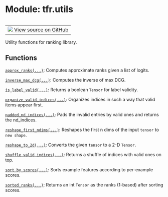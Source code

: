 <div itemscope itemtype="http://developers.google.com/ReferenceObject">
<meta itemprop="name" content="tfr.utils" />
<meta itemprop="path" content="Stable" />
</div>

# Module: tfr.utils

<table class="tfo-notebook-buttons tfo-api" align="left">

<td>
  <a target="_blank" href="https://github.com/tensorflow/ranking/tree/master/tensorflow_ranking/python/utils.py">
    <img src="https://www.tensorflow.org/images/GitHub-Mark-32px.png" />
    View source on GitHub
  </a>
</td></table>

Utility functions for ranking library.

## Functions

[`approx_ranks(...)`](../tfr/utils/approx_ranks.md): Computes approximate ranks
given a list of logits.

[`inverse_max_dcg(...)`](../tfr/utils/inverse_max_dcg.md): Computes the inverse
of max DCG.

[`is_label_valid(...)`](../tfr/utils/is_label_valid.md): Returns a boolean
`Tensor` for label validity.

[`organize_valid_indices(...)`](../tfr/utils/organize_valid_indices.md):
Organizes indices in such a way that valid items appear first.

[`padded_nd_indices(...)`](../tfr/utils/padded_nd_indices.md): Pads the invalid
entries by valid ones and returns the nd_indices.

[`reshape_first_ndims(...)`](../tfr/utils/reshape_first_ndims.md): Reshapes the
first n dims of the input `tensor` to `new shape`.

[`reshape_to_2d(...)`](../tfr/utils/reshape_to_2d.md): Converts the given
`tensor` to a 2-D `Tensor`.

[`shuffle_valid_indices(...)`](../tfr/utils/shuffle_valid_indices.md): Returns a
shuffle of indices with valid ones on top.

[`sort_by_scores(...)`](../tfr/utils/sort_by_scores.md): Sorts example features
according to per-example scores.

[`sorted_ranks(...)`](../tfr/utils/sorted_ranks.md): Returns an int `Tensor` as
the ranks (1-based) after sorting scores.
